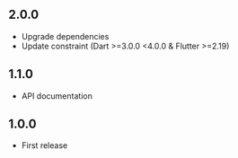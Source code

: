 ## 2.0.0

* Upgrade dependencies
* Update constraint (Dart >=3.0.0 <4.0.0 & Flutter >=2.19) 

## 1.1.0

* API documentation

## 1.0.0

* First release
